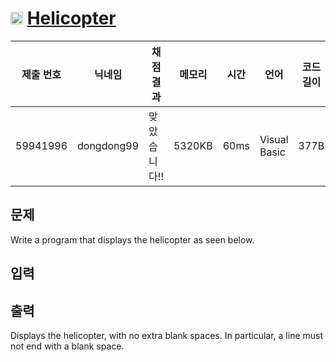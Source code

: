 # <img width="20px"  src="https://d2gd6pc034wcta.cloudfront.net/tier/1.svg" class="solvedac-tier"> [Helicopter](https://www.acmicpc.net/problem/14337) 

| 제출 번호 | 닉네임 | 채점 결과 | 메모리 | 시간 | 언어 | 코드 길이 |
|---|---|---|---|---|---|---|
|59941996|dongdong99|맞았습니다!! |5320KB|60ms|Visual Basic|377B|

## 문제
<p>Write a program that displays the helicopter as seen below.</p>

## 입력


## 출력
<p>Displays the helicopter, with no extra blank spaces. In particular, a line must not end with a blank space.</p>

